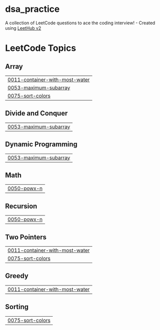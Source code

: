 # dsa_practice
A collection of LeetCode questions to ace the coding interview! - Created using [LeetHub v2](https://github.com/arunbhardwaj/LeetHub-2.0)

<!---LeetCode Topics Start-->
# LeetCode Topics
## Array
|  |
| ------- |
| [0011-container-with-most-water](https://github.com/preetipatidar30/dsa_practice/tree/master/0011-container-with-most-water) |
| [0053-maximum-subarray](https://github.com/preetipatidar30/dsa_practice/tree/master/0053-maximum-subarray) |
| [0075-sort-colors](https://github.com/preetipatidar30/dsa_practice/tree/master/0075-sort-colors) |
## Divide and Conquer
|  |
| ------- |
| [0053-maximum-subarray](https://github.com/preetipatidar30/dsa_practice/tree/master/0053-maximum-subarray) |
## Dynamic Programming
|  |
| ------- |
| [0053-maximum-subarray](https://github.com/preetipatidar30/dsa_practice/tree/master/0053-maximum-subarray) |
## Math
|  |
| ------- |
| [0050-powx-n](https://github.com/preetipatidar30/dsa_practice/tree/master/0050-powx-n) |
## Recursion
|  |
| ------- |
| [0050-powx-n](https://github.com/preetipatidar30/dsa_practice/tree/master/0050-powx-n) |
## Two Pointers
|  |
| ------- |
| [0011-container-with-most-water](https://github.com/preetipatidar30/dsa_practice/tree/master/0011-container-with-most-water) |
| [0075-sort-colors](https://github.com/preetipatidar30/dsa_practice/tree/master/0075-sort-colors) |
## Greedy
|  |
| ------- |
| [0011-container-with-most-water](https://github.com/preetipatidar30/dsa_practice/tree/master/0011-container-with-most-water) |
## Sorting
|  |
| ------- |
| [0075-sort-colors](https://github.com/preetipatidar30/dsa_practice/tree/master/0075-sort-colors) |
<!---LeetCode Topics End-->